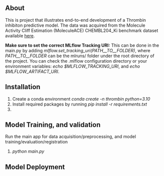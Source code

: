 
## About 
This is project that illustrates end-to-end development of a Thrombin inhibiton predictive model. The data was acquired from the Molecule Activity Cliff Estimation (MoleculeACE) CHEMBL204_Ki benchmark dataset available [here](https://github.com/molML/MoleculeACE/tree/main/MoleculeACE/Data/benchmark_data).


**Make sure to set the correct MLflow Tracking URI:** This can be done in the main.py by adding *mlflow.set_tracking_uri(PATH__TO__FOLDER)*, where  *PATH__TO__FOLDER* can be the mlruns/ folder under the root directory of the project. You can check the .mlflow configuration directory or your environment variables: *echo $MLFLOW_TRACKING_URI*, and *echo $MLFLOW_ARTIFACT_URI*.


## Installation

1. Create a conda environment *conda create -n thrombin python=3.10*
2. Install required packages by running *pip install -r requirements.txt*
3. 



## Model Training, and validation
Run the main app for data acquisition/preprocessing,  and model training/evaluation/registration
   1. *python main.py*

## Model Deployment


<!-- SEcurity Group on EC2: Djoy4StemGroup
ECS cluster: https://us-east-2.console.aws.amazon.com/ecs/v2/clusters/my_fastapi_djoy4stem/services?region=us-east-2
task name: my_fastapi_task1
Service name: my_fastapi_task1


https://www.evidentlyai.com/blog/mlops-monitoring -->